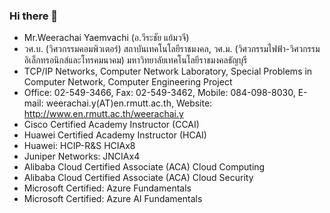 ### Hi there 👋

<!--
**weerachaiy/weerachaiy** is a ✨ _special_ ✨ repository because its `README.md` (this file) appears on your GitHub profile.

Here are some ideas to get you started:

- 🔭 I’m currently working on ...
- 🌱 I’m currently learning ...
- 👯 I’m looking to collaborate on ...
- 🤔 I’m looking for help with ...
- 💬 Ask me about ...
- 📫 How to reach me: ...
- 😄 Pronouns: ...
- ⚡ Fun fact: ...
-->
- Mr.Weerachai Yaemvachi (อ.วีระชัย แย้มวจี)
- วศ.บ. (วิศวกรรมคอมพิวเตอร์) สถาบันเทคโนโลยีราชมงคล, วศ.ม. (วิศวกรรมไฟฟ้า-วิศวกรรมอิเล็กทรอนิกส์และโทรคมนาคม) มหาวิทยาลัยเทคโนโลยีราชมงคลธัญบุรี
- TCP/IP Networks, Computer Network Laboratory, Special Problems in Computer Network, Computer Engineering Project
- Office: 02-549-3466, Fax: 02-549-3462, Mobile: 084-098-8030, E-mail: weerachai.y(AT)en.rmutt.ac.th, Website: http://www.en.rmutt.ac.th/weerachai.y
- Cisco Certified Academy Instructor (CCAI)
- Huawei Certified Academy Instructor (HCAI)
- Huawei: HCIP-R&S HCIAx8
- Juniper Networks: JNCIAx4
- Alibaba Cloud Certified Associate (ACA) Cloud Computing
- Alibaba Cloud Certified Associate (ACA) Cloud Security
- Microsoft Certified: Azure Fundamentals
- Microsoft Certified: Azure AI Fundamentals
